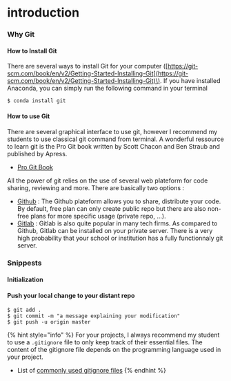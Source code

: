 # introduction

### Why Git

#### How to Install Git

There are several ways to install Git for your computer \([https://git-scm.com/book/en/v2/Getting-Started-Installing-Git](https://git-scm.com/book/en/v2/Getting-Started-Installing-Git)\). If you have installed Anaconda, you can simply run the following command in your terminal

```text
$ conda install git
```

#### How to use Git

There are several graphical interface to use git, however I recommend my students to use classical git command from terminal. A wonderful ressource to learn git is the Pro Git book written by Scott Chacon and Ben Straub and published by Apress.

* [Pro Git Book](https://github.com/progit/progit2/releases/download/2.1.277/progit.pdf)

All the power of git relies on the use of several web plateform for code sharing, reviewing and more. There are basically two options :

* [Github](https://github.com) :  The Github plateform allows you to share, distribute your code. By default, free plan can only create public repo but there are also non-free plans for more specific usage \(private repo, ...\).
* [Gitlab](https://about.gitlab.com/install/) : Gitlab is also quite popular in many tech firms. As compared to Github, Gitlab can be installed on your private server. There is a very high probability that your school or institution has a fully functionnaly git server.

### Snippests

#### Initialization 



#### Push your local change to your distant repo

```text
$ git add .
$ git commit -m "a message explaining your modification"
$ git push -u origin master
```

{% hint style="info" %}
For your projects, I always recommend my student to use a `.gitignore` file to only keep track of their essential files. The content of the gitignore file depends on the programming language used in your project.

* List of [commonly used gitignore files](https://github.com/github/gitignore)
{% endhint %}







